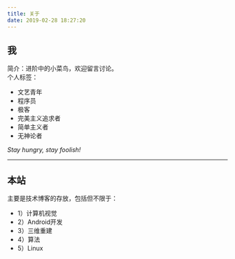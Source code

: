 ```yaml
---
title: 关于
date: 2019-02-28 18:27:20
---
```

## 我
简介：进阶中的小菜鸟，欢迎留言讨论。    
个人标签：
+ 文艺青年
+ 程序员
+ 极客
+ 完美主义追求者
+ 简单主义者
+ 无神论者

*Stay hungry, stay foolish!*

---

## 本站

主要是技术博客的存放，包括但不限于：
+ 1）计算机视觉
+ 2）Android开发
+ 3）三维重建
+ 4）算法
+ 5）Linux

